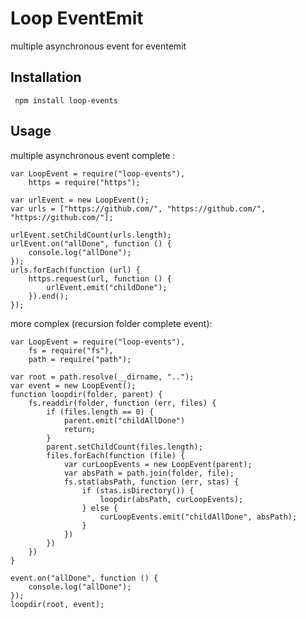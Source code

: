 # Loop EventEmit

multiple asynchronous event for eventemit

## Installation

     npm install loop-events
      
## Usage
      
multiple asynchronous event complete :

    var LoopEvent = require("loop-events"),
        https = require("https");
    
    var urlEvent = new LoopEvent();
    var urls = ["https://github.com/", "https://github.com/", "https://github.com/"];
    
    urlEvent.setChildCount(urls.length);
    urlEvent.on("allDone", function () {
        console.log("allDone");
    });
    urls.forEach(function (url) {
        https.request(url, function () {
            urlEvent.emit("childDone");
        }).end();
    });
    
 
more complex (recursion folder complete event):

    var LoopEvent = require("loop-events"),
        fs = require("fs"),
        path = require("path");
    
    var root = path.resolve(__dirname, "..");
    var event = new LoopEvent();
    function loopdir(folder, parent) {
        fs.readdir(folder, function (err, files) {
            if (files.length == 0) {
                parent.emit("childAllDone")
                return;
            }
            parent.setChildCount(files.length);
            files.forEach(function (file) {
                var curLoopEvents = new LoopEvent(parent);
                var absPath = path.join(folder, file);
                fs.stat(absPath, function (err, stas) {
                    if (stas.isDirectory()) {
                        loopdir(absPath, curLoopEvents);
                    } else {
                        curLoopEvents.emit("childAllDone", absPath);
                    }
                })
            })
        })
    }

    event.on("allDone", function () {
        console.log("allDone");
    });
    loopdir(root, event);